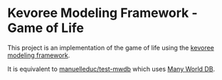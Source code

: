 # Kevoree Modeling Framework - Game of Life

This project is an implementation of the game of life using the [kevoree modeling framework](https://github.com/kevoree-modeling/framework).


It is equivalent to [manuelleduc/test-mwdb](https://github.com/manuelleduc/test-mwdb) which uses [Many World DB](https://github.com/kevoree-modeling/mwDB).